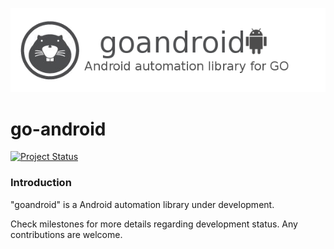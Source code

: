 ![goandroid_logo](goandroid_logo.png)

go-android
==========
[![Project Status](http://stillmaintained.com/kunaldawn/goandroid.png)](https://stillmaintained.com/kunaldawn/goandroid)

### Introduction

"goandroid" is a Android automation library under development.

Check milestones for more details regarding development status.
Any contributions are welcome.
